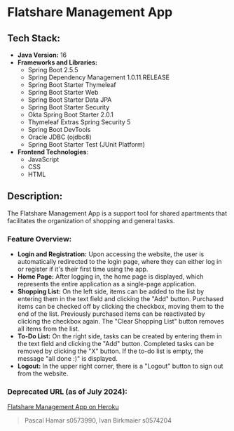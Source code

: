 # Flatshare Management App

## **Tech Stack:**
- **Java Version:** 16
- **Frameworks and Libraries:**
  - Spring Boot 2.5.5
  - Spring Dependency Management 1.0.11.RELEASE
  - Spring Boot Starter Thymeleaf
  - Spring Boot Starter Web
  - Spring Boot Starter Data JPA
  - Spring Boot Starter Security
  - Okta Spring Boot Starter 2.0.1
  - Thymeleaf Extras Spring Security 5
  - Spring Boot DevTools
  - Oracle JDBC (ojdbc8)
  - Spring Boot Starter Test (JUnit Platform)
- **Frontend Technologies**:
  - JavaScript
  - CSS
  - HTML

## **Description:**
The Flatshare Management App is a support tool for shared apartments that facilitates the organization of shopping and general tasks.

### **Feature Overview:**
- **Login and Registration:** Upon accessing the website, the user is automatically redirected to the login page, where they can either log in or register if it's their first time using the app.
- **Home Page:** After logging in, the home page is displayed, which represents the entire application as a single-page application.
- **Shopping List:** On the left side, items can be added to the list by entering them in the text field and clicking the "Add" button. Purchased items can be checked off by clicking the checkbox, moving them to the end of the list. Previously purchased items can be reactivated by clicking the checkbox again. The "Clear Shopping List" button removes all items from the list.
- **To-Do List:** On the right side, tasks can be created by entering them in the text field and clicking the "Add" button. Completed tasks can be removed by clicking the "X" button. If the to-do list is empty, the message "all done :)" is displayed.
- **Logout:** In the upper right corner, there is a "Logout" button to sign out from the website.

### **Deprecated URL (as of July 2024):**
[Flatshare Management App on Heroku](https://wg-verwaltung.herokuapp.com/)

> Pascal Hamar s0573990, Ivan Birkmaier s0574204


